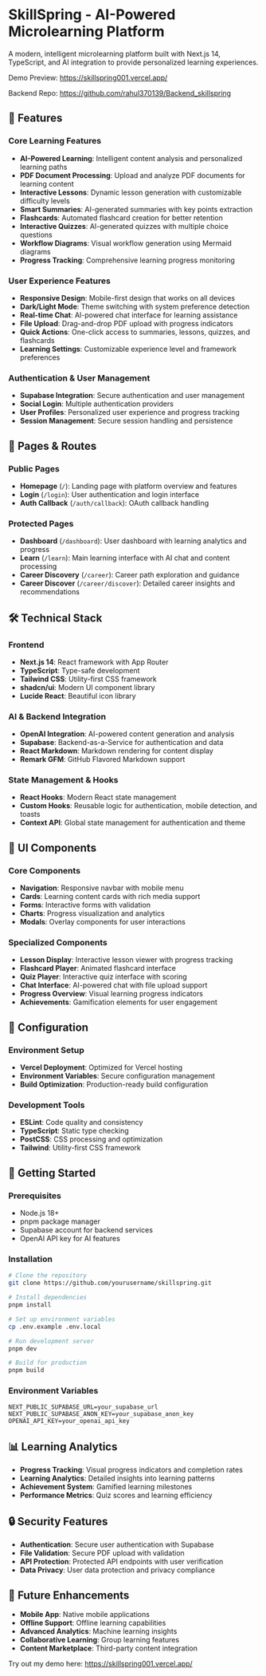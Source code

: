 # SkillSpring - AI-Powered Microlearning Platform

A modern, intelligent microlearning platform built with Next.js 14, TypeScript, and AI integration to provide personalized learning experiences.

Demo Preview: https://skillspring001.vercel.app/

Backend Repo: https://github.com/rahul370139/Backend_skillspring


## 🚀 Features

### Core Learning Features
- **AI-Powered Learning**: Intelligent content analysis and personalized learning paths
- **PDF Document Processing**: Upload and analyze PDF documents for learning content
- **Interactive Lessons**: Dynamic lesson generation with customizable difficulty levels
- **Smart Summaries**: AI-generated summaries with key points extraction
- **Flashcards**: Automated flashcard creation for better retention
- **Interactive Quizzes**: AI-generated quizzes with multiple choice questions
- **Workflow Diagrams**: Visual workflow generation using Mermaid diagrams
- **Progress Tracking**: Comprehensive learning progress monitoring

### User Experience Features
- **Responsive Design**: Mobile-first design that works on all devices
- **Dark/Light Mode**: Theme switching with system preference detection
- **Real-time Chat**: AI-powered chat interface for learning assistance
- **File Upload**: Drag-and-drop PDF upload with progress indicators
- **Quick Actions**: One-click access to summaries, lessons, quizzes, and flashcards
- **Learning Settings**: Customizable experience level and framework preferences

### Authentication & User Management
- **Supabase Integration**: Secure authentication and user management
- **Social Login**: Multiple authentication providers
- **User Profiles**: Personalized user experience and progress tracking
- **Session Management**: Secure session handling and persistence

## 📱 Pages & Routes

### Public Pages
- **Homepage** (`/`): Landing page with platform overview and features
- **Login** (`/login`): User authentication and login interface
- **Auth Callback** (`/auth/callback`): OAuth callback handling

### Protected Pages
- **Dashboard** (`/dashboard`): User dashboard with learning analytics and progress
- **Learn** (`/learn`): Main learning interface with AI chat and content processing
- **Career Discovery** (`/career`): Career path exploration and guidance
- **Career Discover** (`/career/discover`): Detailed career insights and recommendations

## 🛠️ Technical Stack

### Frontend
- **Next.js 14**: React framework with App Router
- **TypeScript**: Type-safe development
- **Tailwind CSS**: Utility-first CSS framework
- **shadcn/ui**: Modern UI component library
- **Lucide React**: Beautiful icon library

### AI & Backend Integration
- **OpenAI Integration**: AI-powered content generation and analysis
- **Supabase**: Backend-as-a-Service for authentication and data
- **React Markdown**: Markdown rendering for content display
- **Remark GFM**: GitHub Flavored Markdown support

### State Management & Hooks
- **React Hooks**: Modern React state management
- **Custom Hooks**: Reusable logic for authentication, mobile detection, and toasts
- **Context API**: Global state management for authentication and theme

## 🎨 UI Components

### Core Components
- **Navigation**: Responsive navbar with mobile menu
- **Cards**: Learning content cards with rich media support
- **Forms**: Interactive forms with validation
- **Charts**: Progress visualization and analytics
- **Modals**: Overlay components for user interactions

### Specialized Components
- **Lesson Display**: Interactive lesson viewer with progress tracking
- **Flashcard Player**: Animated flashcard interface
- **Quiz Player**: Interactive quiz interface with scoring
- **Chat Interface**: AI-powered chat with file upload support
- **Progress Overview**: Visual learning progress indicators
- **Achievements**: Gamification elements for user engagement

## 🔧 Configuration

### Environment Setup
- **Vercel Deployment**: Optimized for Vercel hosting
- **Environment Variables**: Secure configuration management
- **Build Optimization**: Production-ready build configuration

### Development Tools
- **ESLint**: Code quality and consistency
- **TypeScript**: Static type checking
- **PostCSS**: CSS processing and optimization
- **Tailwind**: Utility-first CSS framework

## 🚀 Getting Started

### Prerequisites
- Node.js 18+ 
- pnpm package manager
- Supabase account for backend services
- OpenAI API key for AI features

### Installation
```bash
# Clone the repository
git clone https://github.com/yourusername/skillspring.git

# Install dependencies
pnpm install

# Set up environment variables
cp .env.example .env.local

# Run development server
pnpm dev

# Build for production
pnpm build
```

### Environment Variables
```env
NEXT_PUBLIC_SUPABASE_URL=your_supabase_url
NEXT_PUBLIC_SUPABASE_ANON_KEY=your_supabase_anon_key
OPENAI_API_KEY=your_openai_api_key
```

## 📊 Learning Analytics

- **Progress Tracking**: Visual progress indicators and completion rates
- **Learning Analytics**: Detailed insights into learning patterns
- **Achievement System**: Gamified learning milestones
- **Performance Metrics**: Quiz scores and learning efficiency

## 🔒 Security Features

- **Authentication**: Secure user authentication with Supabase
- **File Validation**: Secure PDF upload with validation
- **API Protection**: Protected API endpoints with user verification
- **Data Privacy**: User data protection and privacy compliance

## 🌟 Future Enhancements

- **Mobile App**: Native mobile applications
- **Offline Support**: Offline learning capabilities
- **Advanced Analytics**: Machine learning insights
- **Collaborative Learning**: Group learning features
- **Content Marketplace**: Third-party content integration

Try out my demo here: https://skillspring001.vercel.app/
